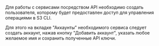 Для работы с сервисами посредством API необходимо создать пользователя, которому будет предоставлен доступ для управления операциями в S3 CLI.

Для этого на вкладке "Аккаунты" необходимого сервиса следует создать аккаунт, нажав кнопку "Добавить аккаунт", указать любое желаемое имя и сохранить полученные API ключи.
